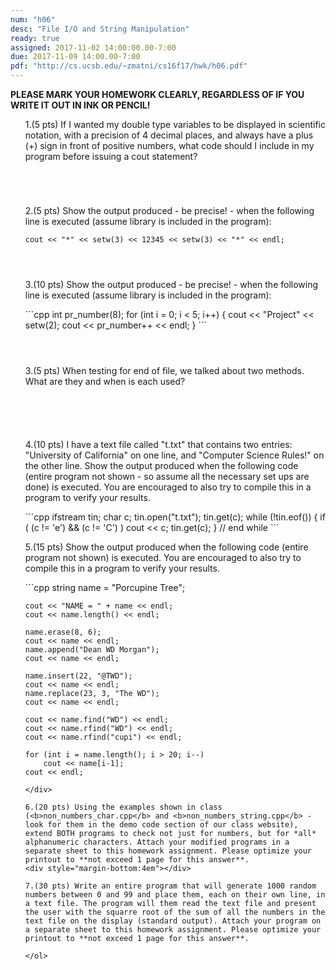 ```yaml
---
num: "h06"
desc: "File I/O and String Manipulation"
ready: true
assigned: 2017-11-02 14:00:00.00-7:00
due: 2017-11-09 14:00.00-7:00
pdf: "http://cs.ucsb.edu/~zmatni/cs16f17/hwk/h06.pdf"
---
```

<b>PLEASE MARK YOUR HOMEWORK CLEARLY, REGARDLESS OF IF YOU WRITE IT OUT IN INK OR PENCIL!</b>
<ol markdown="1">

1.(5 pts) If I wanted my double type variables to be displayed in scientific notation, with a precision of 4 decimal places, and always have a plus (+) sign in front of positive numbers, what code should I include in my program before issuing a cout statement?
<div style="margin-bottom:5em"></div>

2.(5 pts) Show the output produced - be precise! - when the following line is executed (assume library <iomanip> is included in the program):

`cout << "*" << setw(3) << 12345 << setw(3) << "*" << endl;`

<div style="margin-bottom:4em"></div>

3.(10 pts) Show the output produced - be precise! - when the following line is executed (assume library <iomanip> is included in the program):

<div markdown="1">
```cpp
    int pr_number(8);
    for (int i = 0; i < 5; i++)
    {
        cout << "Project" << setw(2);
        cout << pr_number++ << endl;
    }
```
</div>

<div style="margin-bottom:4em"></div>

3.(5 pts) When testing for end of file, we talked about two methods. What are they and when is each used?
<div style="margin-bottom:6em"></div>

4.(10 pts) I have a text file called "t.txt" that contains two entries: "University of California" on one line, and "Computer Science Rules!" on the other line. Show the output produced when the following code (entire program not shown - so assume all the necessary set ups are done) is executed. You are encouraged to also try to compile this in a program to verify your results.

<div markdown="1">
```cpp
  ifstream tin;
  char c;
  tin.open("t.txt");
  tin.get(c);
  while (!tin.eof()) 
  {
    if ( (c != 'e') && (c != 'C') ) cout << c;
    tin.get(c); 
  }  // end while
```
</div>
<div class="pagebreak"></div>

5.(15 pts) Show the output produced when the following code (entire program not shown) is executed. You are encouraged to also try to compile this in a program to verify your results.

<div markdown="1">
```cpp
    string name = "Porcupine Tree";

    cout << "NAME = " + name << endl;
    cout << name.length() << endl;

    name.erase(8, 6);
    cout << name << endl;
    name.append("Dean WD Morgan");
    cout << name << endl;

    name.insert(22, "@TWD");
    cout << name << endl;
    name.replace(23, 3, "The WD");
    cout << name << endl;

    cout << name.find("WD") << endl;
    cout << name.rfind("WD") << endl;
    cout << name.rfind("cupi") << endl;

    for (int i = name.length(); i > 20; i--)
        cout << name[i-1];
    cout << endl;
```
</div>

6.(20 pts) Using the examples shown in class (<b>non_numbers_char.cpp</b> and <b>non_numbers_string.cpp</b> - look for them in the demo code section of our class website), extend BOTH programs to check not just for numbers, but for *all* alphanumeric characters. Attach your modified programs in a separate sheet to this homework assignment. Please optimize your printout to **not exceed 1 page for this answer**.
<div style="margin-bottom:4em"></div>

7.(30 pts) Write an entire program that will generate 1000 random numbers between 0 and 99 and place them, each on their own line, in a text file. The program will them read the text file and present the user with the squarre root of the sum of all the numbers in the text file on the display (standard output). Attach your program on a separate sheet to this homework assignment. Please optimize your printout to **not exceed 1 page for this answer**.

</ol>

